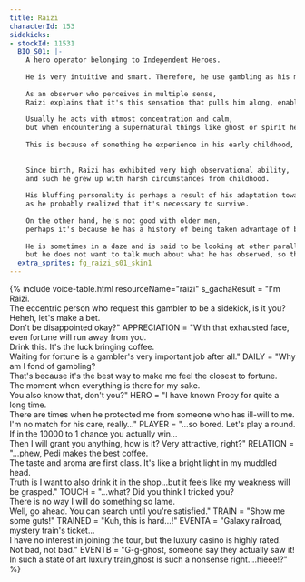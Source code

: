 ```yaml
---
title: Raizi
characterId: 153
sidekicks:
- stockId: 11531
  BIO_S01: |-
    A hero operator belonging to Independent Heroes.
    
    He is very intuitive and smart. Therefore, he use gambling as his main daily income.
    
    As an observer who perceives in multiple sense, 
    Raizi explains that it's this sensation that pulls him along, enables him to open a pass with parallel universe.
    
    Usually he acts with utmost concentration and calm, 
    but when encountering a supernatural things like ghost or spirit he will exhibit an extreme fear.
    
    This is because of something he experience in his early childhood, it had cast a deep shadow in him since.
    
    
    Since birth, Raizi has exhibited very high observational ability, 
    and such he grew up with harsh circumstances from childhood.
    
    His bluffing personality is perhaps a result of his adaptation towards this circumstances, 
    as he probably realized that it's necessary to survive.
    
    On the other hand, he's not good with older men, 
    perhaps it's because he has a history of being taken advantage of by a man who discovered his talents in gambling.
    
    He is sometimes in a daze and is said to be looking at other parallel universes, 
    but he does not want to talk much about what he has observed, so the truth is not known for certain.
  extra_sprites: fg_raizi_s01_skin1
---
```


{% include voice-table.html resourceName="raizi"
s_gachaResult = "I'm Raizi.<br>The eccentric person who request this gambler to be a sidekick, is it you?<br>Heheh, let's make a bet.<br>Don't be disappointed okay?"
APPRECIATION = "With that exhausted face, even fortune will run away from you.<br>Drink this. It's the luck bringing coffee.<br>Waiting for fortune is a gambler's very important job after all."
DAILY = "Why am I fond of gambling?<br>That's because it's the best way to make me feel the closest to fortune.<br>The moment when everything is there for my sake.<br>You also know that, don't you?"
HERO = "I have known Procy for quite a long time.<br>There are times when he protected me from someone who has ill-will to me.<br>I'm no match for his care, really…"
PLAYER = "…so bored. Let's play a round.<br>If in the 10000 to 1 chance you actually win…<br>Then I will grant you anything, how is it? Very attractive, right?"
RELATION = "…phew, Pedi makes the best coffee.<br>The taste and aroma are first class. It's like a bright light in my muddled head.<br>Truth is I want to also drink it in the shop…but it feels like my weakness will be grasped."
TOUCH = "…what? Did you think I tricked you?<br>There is no way I will do something so lame.<br>Well, go ahead. You can search until you're satisfied."
TRAIN = "Show me some guts!"
TRAINED = "Kuh, this is hard…!"
EVENTA = "Galaxy railroad, mystery train's ticket…<br>I have no interest in joining the tour, but the luxury casino is highly rated.<br>Not bad, not bad."
EVENTB = "G-g-ghost, someone say they actually saw it!<br>In such a state of art luxury train,ghost is such a nonsense right….hieee!?"
%}
